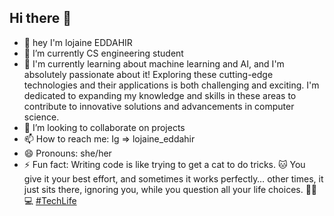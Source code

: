 ## Hi there 👋



- 👋 hey I'm lojaine EDDAHIR
- 🔭 I’m currently CS engineering student
- 🌱 I'm currently learning about machine learning and AI, and I'm absolutely passionate about it! Exploring these cutting-edge technologies and their applications is both challenging and exciting. 
  I'm dedicated to expanding my knowledge and skills in these areas to contribute to innovative solutions and advancements in computer science.
- 👯 I’m looking to collaborate on projects
- 📫 How to reach me: Ig => lojaine_eddahir 
- 😄 Pronouns: she/her
- ⚡ Fun fact: Writing code is like trying to get a cat to do tricks. 🐱 You give it your best effort, and sometimes it works perfectly… other times, it just sits there, ignoring you, while you 
   question all your life choices. 🤷‍♂️💻 [#TechLife](https://www.instagram.com/explore/tags/techlife/)

